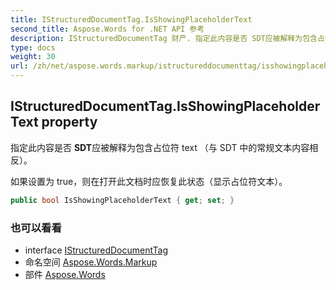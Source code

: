 ```yaml
---
title: IStructuredDocumentTag.IsShowingPlaceholderText
second_title: Aspose.Words for .NET API 参考
description: IStructuredDocumentTag 财产. 指定此内容是否 SDT应被解释为包含占位符 text 与 SDT 中的常规文本内容相反
type: docs
weight: 30
url: /zh/net/aspose.words.markup/istructureddocumenttag/isshowingplaceholdertext/
---
```

## IStructuredDocumentTag.IsShowingPlaceholderText property

指定此内容是否 **SDT**应被解释为包含占位符 text （与 SDT 中的常规文本内容相反）。

如果设置为 true，则在打开此文档时应恢复此状态（显示占位符文本）。

```csharp
public bool IsShowingPlaceholderText { get; set; }
```

### 也可以看看

* interface [IStructuredDocumentTag](../)
* 命名空间 [Aspose.Words.Markup](../../istructureddocumenttag/)
* 部件 [Aspose.Words](../../../)


